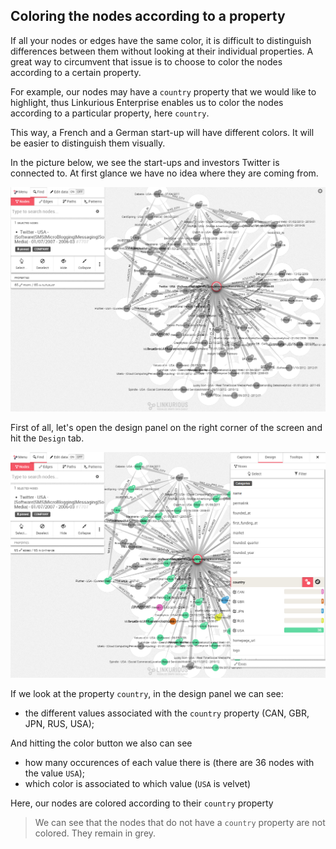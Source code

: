 ## Coloring the nodes according to a property

If all your nodes or edges have the same color, it is difficult to distinguish differences between them without looking at their individual properties. A great way to circumvent that issue is to choose to color the nodes according to a certain property.

For example, our nodes may have a ```country``` property that we would like to highlight, thus Linkurious Enterprise enables us to color the nodes according to a particular property, here ```country```.

This way, a French and a German start-up will have different colors. It will be easier to distinguish them visually.

In the picture below, we see the start-ups and investors Twitter is connected to. At first glance we have no idea where they are coming from.

![](RawTwitter.png)

First of all, let's open the design panel on the right corner of the screen and hit the ```Design``` tab.

![](Colored.png)

If we look at the property ```country```, in the design panel we can see:
* the different values associated with the ```country``` property (CAN, GBR, JPN, RUS, USA);

And hitting the color button we also can see

* how many occurences of each value there is (there are 36 nodes with the value ```USA```);
* which color is associated to which value (```USA``` is velvet)

Here, our nodes are colored according to their ```country``` property

> We can see that the nodes that do not have a ```country``` property are not colored. They remain in grey.
